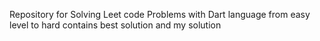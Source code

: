 Repository for Solving Leet code Problems with Dart language 
from easy level to hard 
contains best solution and my solution 
